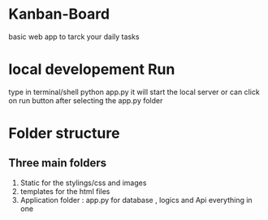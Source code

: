 # Kanban-Board
 basic web app to tarck your daily tasks 
 
# local developement Run
type in terminal/shell python app.py it will start the local server or can click on run button after selecting the app.py folder

# Folder structure
## Three main folders 
1. Static for the stylings/css and images 
2. templates for the html files
3. Application folder : app.py for database , logics and Api everything in one
